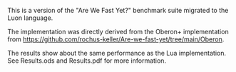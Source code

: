This is a version of the "Are We Fast Yet?" benchmark suite
migrated to the Luon language.

The implementation was directly derived from the Oberon+ implementation from https://github.com/rochus-keller/Are-we-fast-yet/tree/main/Oberon.

The results show about the same performance as the Lua implementation. See Results.ods and Results.pdf for more information.
